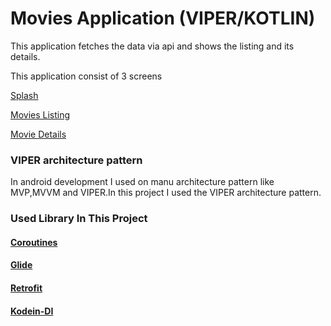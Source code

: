 # Movies Application (VIPER/KOTLIN)

This application fetches the data via api and shows the listing and its details.

This application consist of 3 screens

[Splash](https://github.com/pankajjangid/MoviesDemo/tree/master/app/src/main/java/com/momentous/movies_app/modules/splash)

[Movies Listing](https://github.com/pankajjangid/MoviesDemo/tree/master/app/src/main/java/com/momentous/movies_app/modules/movies)

[Movie Details](https://github.com/pankajjangid/MoviesDemo/tree/master/app/src/main/java/com/momentous/movies_app/modules/movie_details)

### VIPER architecture pattern 
In android development I used on manu architecture pattern like MVP,MVVM and VIPER.In this project I used the VIPER architecture pattern.

### Used Library In This Project 

#### [Coroutines](https://developer.android.com/kotlin/coroutines) 
#### [Glide](https://github.com/bumptech/glide)
#### [Retrofit](https://square.github.io/retrofit/)
#### [Kodein-DI](https://github.com/Kodein-Framework/Kodein-DI)
